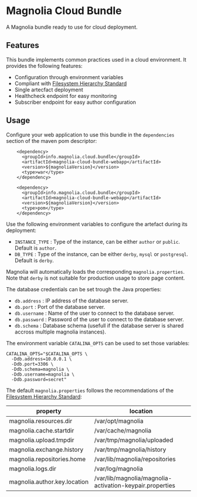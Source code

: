 # Magnolia Cloud Bundle
A Magnolia bundle ready to use for cloud deployment. 

## Features

This bundle implements common practices used in a cloud environment. It provides the following features:
- Configuration through environment variables
- Compliant with [Filesystem Hierarchy Standard](https://en.wikipedia.org/wiki/Filesystem_Hierarchy_Standard)
- Single artecfact deployment
- Healthcheck endpoint for easy monitoring
- Subscriber endpoint for easy author configuration

## Usage

Configure your web application to use this bundle in the `dependencies` section of the maven pom descriptor:
```
    <dependency>
      <groupId>info.magnolia.cloud.bundle</groupId>
      <artifactId>magnolia-cloud-bundle-webapp</artifactId>
      <version>${magnoliaVersion}</version>
      <type>war</type>
    </dependency>

    <dependency>
      <groupId>info.magnolia.cloud.bundle</groupId>
      <artifactId>magnolia-cloud-bundle-webapp</artifactId>
      <version>${magnoliaVersion}</version>
      <type>pom</type>
    </dependency>
```

Use the following environment variables to configure the artefact during its deployment:

- `INSTANCE_TYPE` : Type of the instance, can be either `author` or `public`. Default is `author`.
- `DB_TYPE` : Type of the instance, can be either `derby`, `mysql` or `postgresql`. Default is `derby`.

Magnolia will automatically loads the corresponding `magnolia.properties`. Note that `derby` is not suitable for production usage to store page content.

The database credentials can be set trough the Java properties:

- `db.address` : IP address of the database server.
- `db.port` : Port of the database server.
- `db.username` : Name of the user to connect to the database server.
- `db.password` : Password of the user to connect to the database server.
- `db.schema` : Database schema (usefull if the database server is shared accross multiple magnolia instances).

The environment variable `CATALINA_OPTS` can be used to set those variables:
```
CATALINA_OPTS="$CATALINA_OPTS \
  -Ddb.address=10.0.0.1 \
  -Ddb.port=3306 \
  -Ddb.schema=magnolia \
  -Ddb.username=magnolia \
  -Ddb.password=secret" 
```

The default `magnolia.properties` follows the recommendations of the [Filesystem Hierarchy Standard](https://en.wikipedia.org/wiki/Filesystem_Hierarchy_Standard):

|property  | location |
| ------------- | ------------- |
| magnolia.resources.dir  | /var/opt/magnolia  |
| magnolia.cache.startdir | /var/cache/magnolia |
| magnolia.upload.tmpdir | /var/tmp/magnolia/uploaded |
| magnolia.exchange.history | /var/tmp/magnolia/history |
| magnolia.repositories.home | /var/lib/magnolia/repositories |
| magnolia.logs.dir | /var/log/magnolia |
| magnolia.author.key.location | /var/lib/magnolia/magnolia-activation-keypair.properties |

